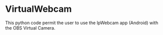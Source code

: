 # VirtualWebcam
This python code permit the user to use the IpWebcam app (Android) with the OBS Virtual Camera.

